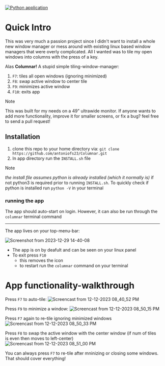 [![Python application](https://github.com/antoniofs23/Columnar/actions/workflows/python-app.yml/badge.svg)](https://github.com/antoniofs23/Columnar/actions/workflows/python-app.yml)

# Quick Intro

This was very much a passion project since I didn't want to install a whole new window manager or mess around with existing linux based window managers that were overly complicated. All I wanted was to tile my open windows into columns with the press of a key. 

Alas **Columnar!** A stupid simple tiling-window-manager:
1. `F7`: tiles all open windows (ignoring minimized)
2. `F8`: swap active window to center tile
3. `F9`: minimizes active window
4. `F10`: exits app

>[!NOTE]
>This was built for my needs on a 49" ultrawide monitor. If anyone wants to add more functionality, improve it for smaller screens, or fix a bug? feel free to send a pull request!

## Installation

1. clone this repo to your home directory via:  `git clone https://github.com/antoniofs23/Columnar.git`
2. In app directory run the `INSTALL.sh` file

>[!NOTE]
>*the install file assumes python is already installed (which it normally is)* if not python3 is required prior to running `INSTALL.sh`. To quickly check if python is installed run `python -V` in your terminal

### running the app
The app should auto-start on login.
However, it can also be run through the `columnar` terminal command

---

The app lives on your top-menu-bar:

![Screenshot from 2023-12-29 14-40-08](https://github.com/antoniofs23/Columnar/assets/39067846/0d0917b2-53ab-4b2b-9b53-bdf8ce719021)

- The app is on by deafult and can be seen on your linux panel
- To exit press `F10`
  - this removes the icon
  - to restart run the `columnar` command on your terminal 

# App functionality-walkthrough

Press `F7` to auto-tile:
![Screencast from 12-12-2023 08_40_52 PM](https://github.com/antoniofs23/Columnar/assets/39067846/3de5a45f-81e2-4fac-8121-066edee2e4e7)

Press  `F9` to minimize a window:
![Screencast from 12-12-2023 08_50_15 PM](https://github.com/antoniofs23/Columnar/assets/39067846/96c08ce9-fdf0-457c-9a52-303ff03e3405)

Press `F7` again to re-tile ignoring minimized windows
![Screencast from 12-12-2023 08_50_33 PM](https://github.com/antoniofs23/Columnar/assets/39067846/dce00eef-2ede-4bb5-9424-c4e4ae551f70)

Press `F8` to swap the active window with the center window (if num of tiles is even then moves to left-center)
![Screencast from 12-12-2023 08_51_00 PM](https://github.com/antoniofs23/Columnar/assets/39067846/9faca0eb-f869-4fed-b3ec-60199168bf20)

You can always press `F7` to re-tile after mninizing or closing some windows. That should cover everything!



